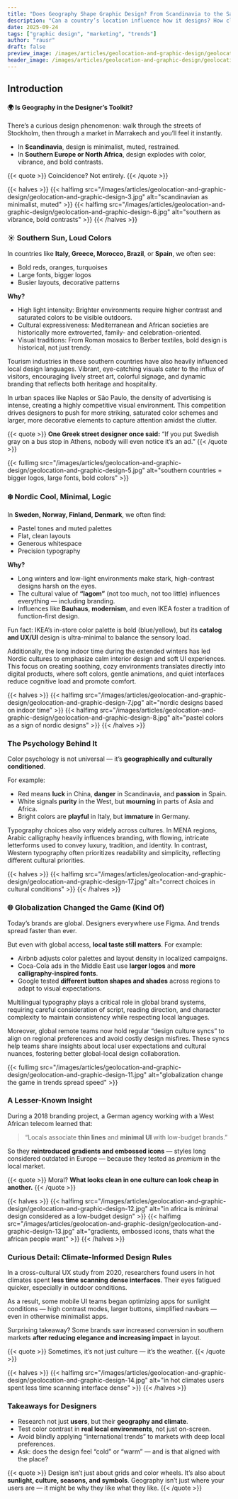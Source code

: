 ```yaml
---
title: "Does Geography Shape Graphic Design? From Scandinavia to the Sahara"
description: "Can a country’s location influence how it designs? How climate, culture, and context shape graphic aesthetics — with surprising examples."
date: 2025-09-24
tags: ["graphic design", "marketing", "trends"]
author: "rausr"
draft: false
preview_image: /images/articles/geolocation-and-graphic-design/geolocation-and-graphic-design-15.jpg
header_image: /images/articles/geolocation-and-graphic-design/geolocation-and-graphic-design-1.jpg
---
```


## Introduction
#### 🌍 Is Geography in the Designer’s Toolkit?

There’s a curious design phenomenon: walk through the streets of Stockholm, then through a market in Marrakech and you’ll feel it instantly.

- In **Scandinavia**, design is minimalist, muted, restrained.
- In **Southern Europe or North Africa**, design explodes with color, vibrance, and bold contrasts.

{{< quote >}}
Coincidence? Not entirely.
{{< /quote >}}

{{< halves >}}
{{< halfimg src="/images/articles/geolocation-and-graphic-design/geolocation-and-graphic-design-3.jpg" alt="scandinavian as minimalist, muted" >}}
{{< halfimg src="/images/articles/geolocation-and-graphic-design/geolocation-and-graphic-design-6.jpg" alt="southern as vibrance, bold contrasts" >}}
{{< /halves >}}


### ☀️ Southern Sun, Loud Colors

In countries like **Italy, Greece, Morocco, Brazil**, or **Spain**, we often see:

- Bold reds, oranges, turquoises
- Large fonts, bigger logos
- Busier layouts, decorative patterns

**Why?**
- High light intensity: Brighter environments require higher contrast and saturated colors to be visible outdoors.
- Cultural expressiveness: Mediterranean and African societies are historically more extroverted, family- and celebration-oriented.
- Visual traditions: From Roman mosaics to Berber textiles, bold design is historical, not just trendy.

Tourism industries in these southern countries have also heavily influenced local design languages. Vibrant, eye-catching visuals cater to the influx of visitors, encouraging lively street art, colorful signage, and dynamic branding that reflects both heritage and hospitality.

In urban spaces like Naples or São Paulo, the density of advertising is intense, creating a highly competitive visual environment. This competition drives designers to push for more striking, saturated color schemes and larger, more decorative elements to capture attention amidst the clutter.

{{< quote >}}
**One Greek street designer once said:** “If you put Swedish gray on a bus stop in Athens, nobody will even notice it’s an ad.”
{{< /quote >}}


{{< fullimg src="/images/articles/geolocation-and-graphic-design/geolocation-and-graphic-design-5.jpg" alt="southern countries = bigger logos, large fonts, bold colors" >}}


### ❄️ Nordic Cool, Minimal, Logic

In **Sweden, Norway, Finland, Denmark**, we often find:

- Pastel tones and muted palettes
- Flat, clean layouts
- Generous whitespace
- Precision typography

**Why?**
- Long winters and low-light environments make stark, high-contrast designs harsh on the eyes.
- The cultural value of **“lagom”** (not too much, not too little) influences everything — including branding.
- Influences like **Bauhaus**, **modernism**, and even IKEA foster a tradition of function-first design.

Fun fact: IKEA’s in-store color palette is bold (blue/yellow), but its **catalog and UX/UI** design is ultra-minimal to balance the sensory load.

Additionally, the long indoor time during the extended winters has led Nordic cultures to emphasize calm interior design and soft UI experiences. This focus on creating soothing, cozy environments translates directly into digital products, where soft colors, gentle animations, and quiet interfaces reduce cognitive load and promote comfort.

{{< halves >}}
{{< halfimg src="/images/articles/geolocation-and-graphic-design/geolocation-and-graphic-design-7.jpg" alt="nordic designs based on indoor time" >}}
{{< halfimg src="/images/articles/geolocation-and-graphic-design/geolocation-and-graphic-design-8.jpg" alt="pastel colors as a sign of nordic designs" >}}
{{< /halves >}}


### The Psychology Behind It

Color psychology is not universal — it’s **geographically and culturally conditioned**.

For example:
- Red means **luck** in China, **danger** in Scandinavia, and **passion** in Spain.
- White signals **purity** in the West, but **mourning** in parts of Asia and Africa.
- Bright colors are **playful** in Italy, but **immature** in Germany.

Typography choices also vary widely across cultures. In MENA regions, Arabic calligraphy heavily influences branding, with flowing, intricate letterforms used to convey luxury, tradition, and identity. In contrast, Western typography often prioritizes readability and simplicity, reflecting different cultural priorities.

{{< halves >}}
{{< halfimg src="/images/articles/geolocation-and-graphic-design/geolocation-and-graphic-design-17.jpg" alt="correct choices in cultural conditions" >}}
{{< /halves >}}


### 🌐 Globalization Changed the Game (Kind Of)

Today’s brands are global. Designers everywhere use Figma. And trends spread faster than ever.

But even with global access, **local taste still matters**. For example:
- Airbnb adjusts color palettes and layout density in localized campaigns.
- Coca-Cola ads in the Middle East use **larger logos** and **more calligraphy-inspired fonts**.
- Google tested **different button shapes and shades** across regions to adapt to visual expectations.

Multilingual typography plays a critical role in global brand systems, requiring careful consideration of script, reading direction, and character complexity to maintain consistency while respecting local languages.

Moreover, global remote teams now hold regular “design culture syncs” to align on regional preferences and avoid costly design misfires. These syncs help teams share insights about local user expectations and cultural nuances, fostering better global-local design collaboration.

{{< fullimg src="/images/articles/geolocation-and-graphic-design/geolocation-and-graphic-design-11.jpg" alt="globalization change the game in trends spread speed" >}}


### A Lesser-Known Insight

During a 2018 branding project, a German agency working with a West African telecom learned that:
> “Locals associate **thin lines** and **minimal UI** with low-budget brands.”

So they **reintroduced gradients and embossed icons** — styles long considered outdated in Europe — because they tested as *premium* in the local market.

{{< quote >}}
Moral? **What looks clean in one culture can look cheap in another.**
{{< /quote >}}


{{< halves >}}
{{< halfimg src="/images/articles/geolocation-and-graphic-design/geolocation-and-graphic-design-12.jpg" alt="in africa is minimal design considered as a low-budget design" >}}
{{< halfimg src="/images/articles/geolocation-and-graphic-design/geolocation-and-graphic-design-13.jpg" alt="gradients, embossed icons, thats what the african people want" >}}
{{< /halves >}}


### Curious Detail: Climate-Informed Design Rules

In a cross-cultural UX study from 2020, researchers found users in hot climates spent **less time scanning dense interfaces**. Their eyes fatigued quicker, especially in outdoor conditions. 

As a result, some mobile UI teams began optimizing apps for sunlight conditions — high contrast modes, larger buttons, simplified navbars — even in otherwise minimalist apps.

Surprising takeaway? Some brands saw increased conversion in southern markets **after reducing elegance and increasing impact** in layout.

{{< quote >}}
Sometimes, it’s not just culture — it’s the weather.
{{< /quote >}}

{{< halves >}}
{{< halfimg src="/images/articles/geolocation-and-graphic-design/geolocation-and-graphic-design-14.jpg" alt="in hot climates users spent less time scanning interface dense" >}}
{{< /halves >}}


### Takeaways for Designers

- Research not just **users**, but their **geography and climate**.
- Test color contrast in **real local environments**, not just on-screen.
- Avoid blindly applying “international trends” to markets with deep local preferences.
- Ask: does the design feel “cold” or “warm” — and is that aligned with the place?

{{< quote >}}
Design isn’t just about grids and color wheels. It’s also about **sunlight, culture, seasons, and symbols**. Geography isn’t just where your users are — it might be why they like what they like.
{{< /quote >}}

